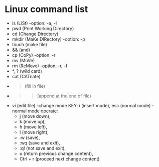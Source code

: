 # Linux command list
- ls (LiSt)
 -option: -a, -l
- pwd (Print Working Directory)
- cd (Change Directory)
- mkdir (MaKe DIRectory)
 -option: -p
- touch (make file)
- && (and)
- cp (CoPy)
 -option: -r
- mv (MoVe)
- rm (ReMove)
 -option: -r, -f
- *, ? (wild card)
- cat (CATnate)
- > (fill in file)
- >> (append at the end of file)
- vi (edit file)
 -change mode KEY: i (insert mode), esc (normal mode)
 -normal mode operate:
  - j (move down),
  - k (move up),
  - h (move left),
  - l (move right),
  - :w (save),
  - :wq (save and exit),
  - :q! (not save and exit),
  - u (return previous change content),
  - Ctrl + r (proceed next change content)
